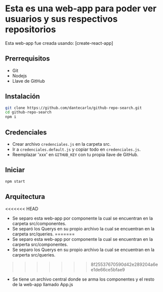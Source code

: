 # Esta es una web-app para poder ver usuarios y sus respectivos repositorios
Esta web-app fue creada usando: [create-react-app]

## Prerrequisitos
- Git
- Nodejs
- Llave de GitHub

## Instalación
```sh
git clone https://github.com/dantecarlo/github-repo-search.git
cd github-repo-search
npm i
```

## Credenciales
- Crear archivo `credenciales.js` en la carpeta src.
- Ir a `credenciales.default.js` y copiar todo en `credenciales.js`.
- Reemplazar 'xxx' en `GITHUB_KEY` con tu propia llave de GitHub.

## Iniciar
```sh
npm start
```

## Arquitectura
<<<<<<< HEAD
- Se separo esta web-app por componente la cual se encuentran en la carpeta src/componentes.
- Se separó los Querys en su propio archivo la cual se encuentran en la carpeta src/queries.
=======
- Se separo esta web-app por componente la cual se encuentran en la carperta src/componentes.
- Se separo los Querys en su propio archivo la cual se encuentran en la carperta src/queries.
>>>>>>> 8f25537670590d42e289204a6ee1de66ce5bfae9
- Se tiene un archivo central donde se arma los componentes y el resto de la web-app llamado App.js
